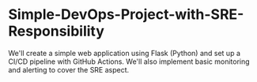 # Simple-DevOps-Project-with-SRE-Responsibility
We'll create a simple web application using Flask (Python) and set up a CI/CD pipeline with GitHub Actions. We'll also implement basic monitoring and alerting to cover the SRE aspect.
